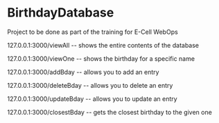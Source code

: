 # BirthdayDatabase
Project to be done as part of the training for E-Cell WebOps

127.0.0.1:3000/viewAll  -- shows the entire contents of the database

127.0.0.1:3000/viewOne  -- shows the birthday for a specific name

127.0.0.1:3000/addBday  -- allows you to add an entry

127.0.0.1:3000/deleteBday -- allows you to delete an entry

127.0.0.1:3000/updateBday -- allows you to update an entry

127.0.0.1:3000/closestBday -- gets the closest birthday to the given one
